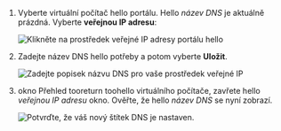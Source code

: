 
1. Vyberte virtuální počítač hello portálu. Hello *název DNS* je aktuálně prázdná. Vyberte **veřejnou IP adresu**:
   
   ![Klikněte na prostředek veřejné IP adresy portálu hello](./media/virtual-machines-common-portal-create-fqdn/locatePublicIP.PNG)

2. Zadejte název DNS hello potřeby a potom vyberte **Uložit**.
   
   ![Zadejte popisek názvu DNS pro vaše prostředek veřejné IP](./media/virtual-machines-common-portal-create-fqdn/dnsNameLabel.PNG)
 

3. okno Přehled tooreturn toohello virtuálního počítače, zavřete hello *veřejnou IP adresu* okno. Ověřte, že hello *název DNS* se nyní zobrazí.
   
   ![Potvrďte, že váš nový štítek DNS je nastaven.](./media/virtual-machines-common-portal-create-fqdn/fqdnCreated.PNG)

